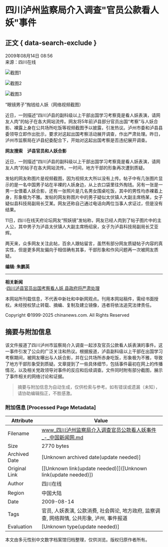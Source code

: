 # 四川泸州监察局介入调查"官员公款看人妖"事件

## 正文 { data-search-exclude }


2009年08月14日 08:56  
来源：四川在线  

![截图1](http://i2.chinanews.com/zwimg/01.jpg)

![截图2](http://www.chinanews.com.cn/fileftp/2009/01/2009-01-19/U76P4T47D10173F976DT20090119173942.gif)

![截图3](http://www.chinanews.com.cn/fileftp/2009/01/2009-01-19/U76P4T47D10173F979DT20090119163219.gif)

“眼镜男子”掏钱给人妖（网络视频截图）

近日，一则描述“四川泸县的副科级以上干部出国学习考察竟是看人妖表演，请网友人肉”的帖子在各大网站流传。网友将5年前泸县部分官员出国“考察”与人妖合影、裸露上身在公共场所吃饭等视频截图予以披露，引发热议。泸州市委和泸县县委领导立即作出批示，要求对这起出国考察活动展开调查，作出严肃处理。昨日，泸州市监察局在泸县纪委配合下，开始对这起出国考察是否违纪展开调查。

**网友搜索　泸县官员和人妖合影**

近日，一则描述“四川泸县的副科级以上干部出国学习考察竟是看人妖表演，请网友人肉”的帖子在各大网站流传。一时间，地方干部的形象再次遭到质疑。

发帖的网友称图片是视频截图，因为视频太大所以没有上传。帖子中有几张图片显示的是一名中国男子站在半裸的人妖身边，从上衣口袋里往外掏钱。另有一张是一男一女偎着人妖合影，还有一张照片是几名男女围桌吃饭，其中的男性均赤裸着上身，形象极为不雅。发帖的网友称图片中的男子疑似太伏镇人大副主席杨某，女子疑似县科技局副局长艾某。网友还称自己通过电话向两位当事人求证过，但是没有结果。

11日，四川在线天府论坛网友“照妖镜”发帖称，网友已经人肉到了帖子图片中的主人公，其中男子为泸县太伏镇人大副主席杨绍泉，女子为泸县科技局副局长艾亚辉。

两天来，众多网友关注此帖，百余人跟帖留言，虽然有部分网友质疑帖子内容的真实性，但是更多网友偏向于相信确有其事，干部形象和作风问题再一次被网友质疑。

**编辑: 朱鹏英**  

---  

**相关新闻**  
·[四川泸县官员出国考察看人妖 县政府将严肃处理](http://www.chinanews.com.cn/sh/news/2009/08-13/1817750.shtml)  

本网站所刊载信息，不代表中新社和中新网观点。刊用本网站稿件，需经书面授权。未经授权禁止转载、摘编、复制及建立镜像，违者将依法追究法律责任。  

Copyright ©1999-2025 chinanews.com. All Rights Reserved  
<!-- tcd_original_link https://www.chinanews.com.cn/gn/news/2009/08-14/1818055.shtml -->


## 摘要与附加信息

<!-- tcd_abstract -->
该文件报道了四川泸州市监察局介入调查一起涉及官员公款看人妖表演的事件。这一事件引发了公众的广泛关注和热议。根据报道，泸县副科级以上干部在出国学习考察期间，被网友曝出与人妖合影，并在公共场所赤身吃饭，形象极为不雅，导致了地方干部形象受到质疑。文章提到了一些具体细节，包括事件最初在网上的传播情况，以及相关党政领导对事件的反应和后续调查。文件同时附有部分截图，展示了事件相关的网络讨论和证据。
<!-- tcd_abstract_end -->

> 摘要与附加信息为自动生成，仅供检索与参考。如有错误或遗漏（未知），请协助编辑指正，不胜感激。

### 附加信息 [Processed Page Metadata]

| Attribute       | Value                                  |
|-----------------|----------------------------------------|
| Filename        | www_四川泸州监察局介入调查官员公款看人妖事件_-_中国新闻网.md                             |
| Size            | 2770 bytes                           |
| Archived Date   | [Unknown archived date(update needed)]                             |
| Original Link   | [[Unknown link(update needed)]]([Unknown link(update needed)])                       |
| Author          | 四川在线                               |
| Region          | 中国大陆                               |
| Date            | 2009-08-14                                 |
| Tags            | 官员, 人妖表演, 公款消费, 社会舆论, 地方政府, 监察调查, 网络舆情, 公共形象, 泸州, 事件报道                                 |
| Evaluation            | [Unknown type(update needed)]                                 |
<!-- tcd_table_end -->

本文由多元性别中文数字档案馆归档整理，仅供浏览。版权归原作者所有。
